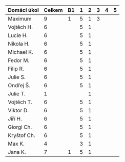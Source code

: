 | Domácí úkol | Celkem | B1 | 1 | 2 | 3 | 4 | 5 |
|-------------|--------|----|---|---|---|---|---|
| Maximum     | 9      | 1  | 5 | 1 | 3 |   |   |
| Vojtěch H.  | 6      |    | 5 | 1 |   |   |   |
| Lucie H.    | 6      |    | 5 | 1 |   |   |   |
| Nikola H.   | 6      |    | 5 | 1 |   |   |   |
| Michael K.  | 6      |    | 5 | 1 |   |   |   |
| Fedor M.    | 6      |    | 5 | 1 |   |   |   |
| Filip R.    | 6      |    | 5 | 1 |   |   |   |
| Julie S.    | 6      |    | 5 | 1 |   |   |   |
| Ondřej Š.   | 6      |    | 5 | 1 |   |   |   |
| Julie T.    | 1      |    |   | 1 |   |   |   |
| Vojtěch T.  | 6      |    | 5 | 1 |   |   |   |
| Viktor D.   | 6      |    | 5 | 1 |   |   |   |
| Jiří H.     | 6      |    | 5 | 1 |   |   |   |
| Giorgi Ch.  | 6      |    | 5 | 1 |   |   |   |
| Kryštof Ch. | 6      |    | 5 | 1 |   |   |   |
| Max K.      | 4      |    | 3 | 1 |   |   |   |
| Jana K.     | 7      | 1  | 5 | 1 |   |   |   |
